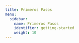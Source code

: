 ```yaml
---
title: Primeros Pasos
menu:
  sidebar:
    name: Primeros Pasos
    identifier: getting-started
    weight: 10
---
```


